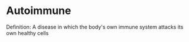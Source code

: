 # Autoimmune

Definition: A disease in which the body's own immune system attacks its own healthy cells